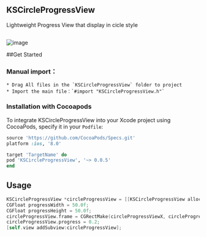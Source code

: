 

## KSCircleProgressView
Lightweight Progress View that display in cicle style
##
![image](https://github.com/abredo/KSCircleProgressView/blob/master/demo.gif) 



##Get Started

###  Manual import：
    * Drag All files in the `KSCircleProgressView` folder to project
    * Import the main file：`#import "KSCircleProgressView.h"`

### Installation with Cocoapods

To integrate KSCircleProgressView into your Xcode project using CocoaPods, specify it in your `Podfile`:

```ruby
source 'https://github.com/CocoaPods/Specs.git'
platform :ios, '8.0'

target 'TargetName' do
pod 'KSCircleProgressView', '~> 0.0.5'
end
```

## Usage
```objective-c
KSCircleProgressView *circleProgressView = [[KSCircleProgressView alloc] initWithStyle:KSCircleProgressViewStyleFill dashColor:[UIColor blackColor] tintColor:[UIColor whiteColor] lineWidth:5.0f];
CGFloat progressWidth = 50.0f;
CGFloat progressHeight = 50.0f;
circleProgressView.frame = CGRectMake(circleProgressViewX, circleProgressViewY, progressWidth, progressHeight);
circleProgressView.progress = 0.2;
[self.view addSubview:circleProgressView];
 ```


